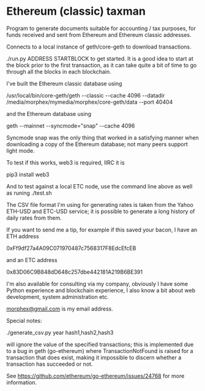 # Ethereum (classic) taxman

Program to generate documents suitable for accounting / tax purposes,
for funds received and sent from Ethereum and Ethereum classic
addresses.

Connects to a local instance of geth/core-geth to download
transactions.

./run.py ADDRESS STARTBLOCK to get started.  It is a good idea to
start at the block prior to the first transaction, as it can take
quite a bit of time to go through all the blocks in each blockchain.

I've built the Ethereum classic database using

/usr/local/bin/core-geth/geth --classic --cache 4096 --datadir \
  /media/morphex/mymedia/morphex/core-geth/data --port 40404

and the Ethereum database using

geth --mainnet --syncmode="snap" --cache 4096

Syncmode snap was the only thing that worked in a satisfying manner
when downloading a copy of the Ethereum database; not many peers
support light mode.

To test if this works, web3 is required, IIRC it is

  pip3 install web3

And to test against a local ETC node, use the command line above as
well as runing ./test.sh

The CSV file format I'm using for generating rates is taken from the
Yahoo ETH-USD and ETC-USD service; it is possible to generate a long
history of daily rates from them.

If you want to send me a tip, for example if this saved your bacon, I
have an ETH address

0xFf9df27a4A09C071970487c7568317F8EdcEfcEB

and an ETC address

0x83D06C9B848dD648c257dbe442181A219B6BE391

I'm also available for consulting via my company, obviously I have
some Python experience and blockchain experience, I also know a bit
about web development, system administration etc.

morphex@gmail.com is my email address.

Special notes:

  ./generate_csv.py year hash1,hash2,hash3

will ignore the value of the specified transactions; this is
implemented due to a bug in geth (go-ethereum) where
TransactionNotFound is raised for a transaction that does exist,
making it impossible to discern whether a transaction has succeeded or
not.

See https://github.com/ethereum/go-ethereum/issues/24768 for more
information.
